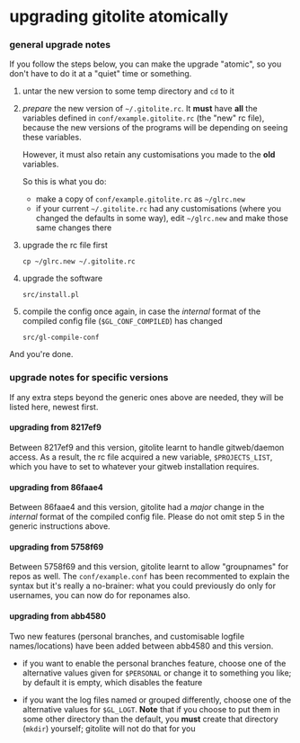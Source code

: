 # upgrading gitolite atomically

### general upgrade notes

If you follow the steps below, you can make the upgrade "atomic", so you don't
have to do it at a "quiet" time or something.

1.  untar the new version to some temp directory and `cd` to it

2.  *prepare* the new version of `~/.gitolite.rc`.  It **must** have **all**
    the variables defined in `conf/example.gitolite.rc` (the "new" rc file),
    because the new versions of the programs will be depending on seeing these
    variables.

    However, it must also retain any customisations you made to the **old**
    variables.

    So this is what you do:

      * make a copy of `conf/example.gitolite.rc` as `~/glrc.new`
      * if your current `~/.gitolite.rc` had any customisations (where you
        changed the defaults in some way), edit `~/glrc.new` and make those
        same changes there

3.  upgrade the rc file first

        cp ~/glrc.new ~/.gitolite.rc

4.  upgrade the software

        src/install.pl

5.  compile the config once again, in case the *internal* format of the
    compiled config file (`$GL_CONF_COMPILED`) has changed

        src/gl-compile-conf

And you're done.

### upgrade notes for specific versions

If any extra steps beyond the generic ones above are needed, they will be
listed here, newest first.

#### upgrading from 8217ef9

Between 8217ef9 and this version, gitolite learnt to handle gitweb/daemon
access.  As a result, the rc file acquired a new variable, `$PROJECTS_LIST`,
which you have to set to whatever your gitweb installation requires.

#### upgrading from 86faae4

Between 86faae4 and this version, gitolite had a *major* change in the
*internal* format of the compiled config file.  Please do not omit step 5 in
the generic instructions above.

#### upgrading from 5758f69

Between 5758f69 and this version, gitolite learnt to allow "groupnames" for
repos as well.  The `conf/example.conf` has been recommented to explain the
syntax but it's really a no-brainer: what you could previously do only for
usernames, you can now do for reponames also.

#### upgrading from abb4580

Two new features (personal branches, and customisable logfile names/locations)
have been added between abb4580 and this version.

  * if you want to enable the personal branches feature, choose one of the
    alternative values given for `$PERSONAL` or change it to something you
    like; by default it is empty, which disables the feature

  * if you want the log files named or grouped differently, choose one of the
    alternative values for `$GL_LOGT`.  **Note** that if you choose to put
    them in some other directory than the default, you **must** create that
    directory (`mkdir`) yourself; gitolite will not do that for you
